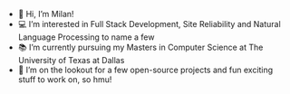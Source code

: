 - 👋 Hi, I’m Milan!
- 💻 I’m interested in Full Stack Development, Site Reliability and Natural Language Processing to name a few
- 📚 I’m currently pursuing my Masters in Computer Science at The University of Texas at Dallas 
- 👀 I’m on the lookout for a few open-source projects and fun exciting stuff to work on, so hmu!


<!---
milangeorge98/milangeorge98 is a ✨ special ✨ repository because its `README.md` (this file) appears on your GitHub profile.
You can click the Preview link to take a look at your changes.
--->
